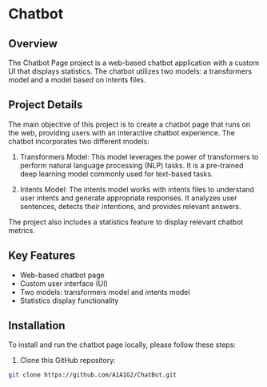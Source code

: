 # Chatbot

## Overview
The Chatbot Page project is a web-based chatbot application with a custom UI that displays statistics. The chatbot utilizes two models: a transformers model and a model based on intents files.

## Project Details
The main objective of this project is to create a chatbot page that runs on the web, providing users with an interactive chatbot experience. The chatbot incorporates two different models:

1. Transformers Model: This model leverages the power of transformers to perform natural language processing (NLP) tasks. It is a pre-trained deep learning model commonly used for text-based tasks.

2. Intents Model: The intents model works with intents files to understand user intents and generate appropriate responses. It analyzes user sentences, detects their intentions, and provides relevant answers.

The project also includes a statistics feature to display relevant chatbot metrics.

## Key Features
- Web-based chatbot page
- Custom user interface (UI)
- Two models: transformers model and intents model
- Statistics display functionality

## Installation
To install and run the chatbot page locally, please follow these steps:

1. Clone this GitHub repository:

```bash
git clone https://github.com/A1A1G2/ChatBot.git
